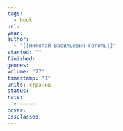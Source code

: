 ```yaml
---
tags:
  - book
url: 
year: 
author:
  - "[[Николай Васильевич Гоголь]]"
started: ""
finished: 
genres: 
volume: "77"
timestamp: "1"
units: страниц
status: 
rate:
  - ☆☆☆☆☆
cover: 
cssclasses:
---
```


